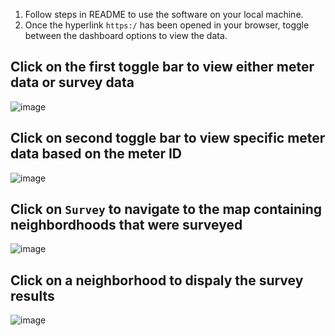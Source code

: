 1. Follow steps in README to use the software on your local machine.
2. Once the hyperlink `https:/` has been opened in your browser, toggle between the dashboard options to view the data.

## Click on the first toggle bar to view either meter data or survey data
![image](https://github.com/CSE583-Electric-Cooking/e-cook/assets/144302124/6d3b8a37-5265-435d-8dac-7affd06d25b9)  


## Click on second toggle bar to view specific meter data based on the meter ID
![image](https://github.com/CSE583-Electric-Cooking/e-cook/assets/144302124/d94f6d44-514a-43db-8b27-b041d59b91c9)  


## Click on `Survey` to navigate to the map containing neighbordhoods that were surveyed
![image](https://github.com/CSE583-Electric-Cooking/e-cook/assets/144302124/9139f32a-3f51-4222-a1ac-8958c8d36add)  


## Click on a neighborhood to dispaly the survey results
![image](https://github.com/CSE583-Electric-Cooking/e-cook/assets/144302124/847b4ab4-f6ac-4099-9f4d-7843a84f6ded)
